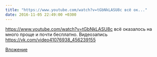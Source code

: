 ```yaml
---
title: "https://www.youtube.com/watch?v=tGbNkLASU8c всё ок..."
date: 2016-11-05 22:49:00 +0300
---
```


https://www.youtube.com/watch?v=tGbNkLASU8c всё оказалось на много проще и почти бесплатно.
Видеозапись
https://vk.com/video41076938_456239155

[Вложение](https://vk.com/video41076938_456239155)
